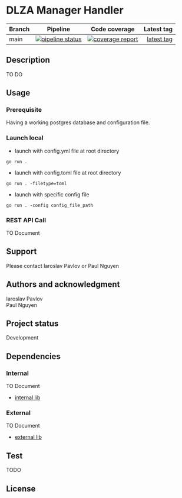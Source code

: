 # DLZA Manager Handler

| Branch        | Pipeline          | Code coverage  |  Latest tag  |
| ------------- |:-----------------:|:--------------:| ------------:|
| main       | [![pipeline status](https://gitlab.switch.ch/ub-unibas/dlza/microservices/dlza-manager-handler/badges/main/pipeline.svg)](https://gitlab.switch.ch/ub-unibas/dlza/microservices/dlza-manager-handler/-/commits/main)  | [![coverage report](https://gitlab.switch.ch/ub-unibas/gdlza/microservices/dlza-manager-handler/badges/main/coverage.svg)](https://gitlab.switch.ch/ub-unibas/gdlza/microservices/dlza-manager-handler/-/commits/main) | [latest tag](https://gitlab.switch.ch/ub-unibas/dlza/microservices/dlza-manager-handler/-/tags)

## Description
TO DO

## Usage
### Prerequisite
Having a working postgres database and configuration file.

### Launch local
- launch with config.yml file at root directory 
```
go run . 

```
- launch with config.toml file at root directory 
```
go run . -filetype=toml

```
- launch with specific config file
```
go run . -config config_file_path 
```

### REST API Call
TO Document


## Support
Please contact Iaroslav Pavlov or Paul Nguyen

## Authors and acknowledgment
Iaroslav Pavlov  
Paul Nguyen 

## Project status
Development

## Dependencies

### Internal
TO Document
- [internal lib](https://gitlab.switch.ch/ub-unibas/link_to_internal_library) 

### External
TO Document
- [external lib](https://gitlab.switch.ch/ub-unibas/link_to_external_library) 

## Test 
TODO

## License